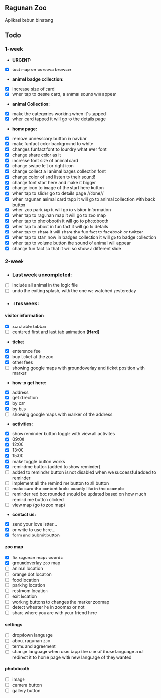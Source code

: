 ## Ragunan Zoo
Aplikasi kebun binatang

## Todo
### 1-week
- <b>URGENT:</b>
- [x] test map on cordova browser
- <b>animal badge collection:</b>
- [x] increase size of card
- [x] when tap to desire card, a animal sound will appear
- <b>animal Collection:</b>
- [x] make the categories working when it's tapped
- [x] when card tapped it will go to the details page
- <b>home page:</b>
- [x] remove unnesscary button in navbar
- [x] make funfact color background to white
- [x] changes funfact font to loundry what ever font
- [x] change share color as it
- [x] increase font size of animal card
- [x] change swipe left or right icon
- [x] change collect all animal bages collection font
- [x] change color of and listen to their sound!
- [x] change font start here and make it bigger
- [x] change icon to image of the start here button
- [x] when tap to slider go to details page //done//
- [x] when ragunan animal card tapp it will go to animal collection with back button
- [x] when zoo park tap it will go to visitor information
- [x] when tap to ragunan map it will go to zoo map
- [x] when tap to photobooth it will go to photobooth
- [x] when tap to about in fun fact it will go to details
- [x] when tap to share it will share the fun fact to facebook or twittter
- [x] when tap to start now in badges collection it will go to badge collection
- [x] when tap to volume button the sound of animal will appear
- [x] change fun fact so that it will so show a different slide

### 2-week
- <h3>Last week uncompleted:</h3>
- [ ] include all animal in the logic file
- [ ] undo the exiting splash, with the one we watched yestereday

- <h3>This week:</h3>
#### visitor information
- [x] scrollable tabbar
- [ ] centered first and last tab animation **(Hard)**
- <b>ticket</b>
- [x] enterence fee
- [x] buy ticket at the zoo
- [x] other fees
- [ ] showing google maps with groundoverlay and ticket position with marker
- <b>how to get here:</b>
- [x] address
- [x] get direction
- [x] by car
- [x] by bus
- [ ] showing google maps with marker of the address
- <b>activities:</b>
- [x] show reminder button toggle with view all activites
- [x] 09:00
- [x] 12:00
- [x] 13:00
- [x] 15:00
- [x] make toggle button works
- [x] remindme button (added to show reminder)
- [ ] added to reminder button is not disabled when we successful added to reminder
- [ ] implement all the remind me button to all button
- [ ] make sure the content looks exactly like in the example
- [ ] reminder red box rounded should be updated based on how much remind me button clicked
- [ ] view map (go to zoo map)
- <b>contact us:</b>
- [x] send your love letter...
- [x] or write to use here...
- [x] form and submit button

#### zoo map
- [x] fix ragunan maps coords
- [x] groundoverlay zoo map
- [ ] animal location
- [ ] orange dot location
- [ ] food location
- [ ] parking location
- [ ] restroom location
- [ ] exit location
- [ ] working buttons to changes the marker zoomap
- [ ] detect wheater he in zoomap or not
- [ ] share where you are with your friend here

#### settings
- [ ] dropdown language
- [ ] about ragunan zoo
- [ ] terms and agreement
- [ ] change language when user tapp the one of those language and redirect it to home page with new language of they wanted

#### photobooth
- [ ] image
- [ ] camera button
- [ ] gallery button